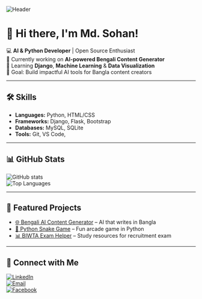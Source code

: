 
<!-- Banner -->
![Header](https://i.ibb.co/5cXcQ3V/github-header.png)

# 👋 Hi there, I'm Md. Sohan!  

💻 **AI & Python Developer** | Open Source Enthusiast  
🚀 Currently working on **AI-powered Bengali Content Generator**  
🌱 Learning **Django**, **Machine Learning** & **Data Visualization**  
🎯 Goal: Build impactful AI tools for Bangla content creators  

---

## 🛠 Skills
- **Languages:** Python, HTML/CSS  
- **Frameworks:** Django, Flask, Bootstrap  
- **Databases:** MySQL, SQLite  
- **Tools:** Git, VS Code,   

---

## 📊 GitHub Stats
![GitHub stats](https://github-readme-stats.vercel.app/api?username=sohan-dev&show_icons=true&theme=radical)  
![Top Languages](https://github-readme-stats.vercel.app/api/top-langs/?username=sohan-dev&layout=compact&theme=radical)

---

## 🚀 Featured Projects
- [🌐 Bengali AI Content Generator](https://github.com/sohan-dev/bengali-ai-generator) – AI that writes in Bangla  
- [🐍 Python Snake Game](https://github.com/sohan-dev/python-snake-game) – Fun arcade game in Python  
- [📊 BIWTA Exam Helper](https://github.com/sohan-dev/biwta-exam-helper) – Study resources for recruitment exam  

---

## 🔗 Connect with Me
[![LinkedIn](https://img.shields.io/badge/-LinkedIn-blue?logo=linkedin&style=flat)](https://linkedin.com/in/sohan-dev)  
[![Email](https://img.shields.io/badge/-Email-red?logo=gmail&style=flat)](mailto:sohan.coder@gmail.com)  
[![Facebook](https://img.shields.io/badge/-Facebook-blue?logo=facebook&style=flat)](https://facebook.com/sohan.dev)  



